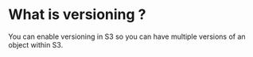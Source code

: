# What is versioning ?
You can enable versioning in S3 so you can have multiple versions of an object within S3.


